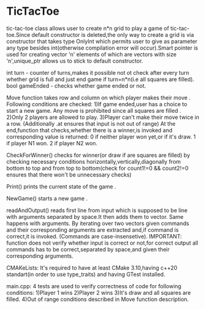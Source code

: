 # TicTacToe
tic-tac-toe class allows user to create n*n grid to play a game of tic-tac-toe.Since default constructor is deleted,the only way to create a grid is via constructor that takes type OnlyInt which permits user to give as parameter any type besides int(otherwise compilation error will occur).Smart pointer is used for creating vector 'n' elements of which are vectors with size 'n',unique_ptr allows us to stick to default constructor. 

int turn - counter of turns,makes it possible not ot check after every turn whether grid is full and just end game if turn=n*n(i.e all squares are filled).
bool gameEnded - checks whether game ended or not.

Move function takes row and column on which player makes their move . Following conditions are checked: 
1)If game ended,user has a choice to start a new game. Any move is prohibited since all squares are filled . 
2)Only 2 players are allowed to play.
3)Player can't make their move twice in a row. 
(Additionally .at ensures that input is not out of range) 
At the end,function that checks,whether there is a winner,is invoked and corresponding value is returned: 
0 if neither player won yet,or if it's draw.
1 if player N1 won.
2 if player N2 won.

CheckForWinner() checks for winner(or draw if are squares are filled) by checking necessary conditions horizontally,vertically,diagonally from bottom to top and from top to bottom(check for count1!=0 && count2!=0 ensures that there won't be unnecessary checks)

Print() prints the current state of the game . 

NewGame() starts a new game . 



readAndOutput() reads first line from input which is supposed to be line with arguments separated by space.It then adds them to vector.
Same happens with arguments.
By iterating over two vectors given commands and their corresponding arguments are extracted and,if command is correct,it is invoked.
(Commands are case-insensetive).
IMPORTANT: function does not verify whether input is correct or not,for correct output all commands has to be correct,separated by space,and given their corresponding arguments. 

CMAKeLists:
It's required to have at least CMake 3.10,having c++20 standart(in order to use type_traits) and having GTest installed.


main.cpp:
4 tests are used to verify correctness of code for following conditions:
1)Player 1 wins
2)Player 2 wins
3)It's draw and all squares are filled.
4)Out of range conditions described in Move function description.
